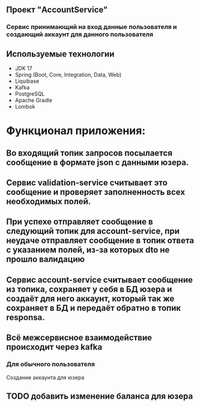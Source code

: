 ## Проект "AccountService"
### Сервис принимающий на вход данные пользователя и создающий аккаунт для данного пользователя
## Используемые технологии
* JDK 17
* Spring (Boot, Core, Integration, Data, Web)
* Liquibase
* Kafka
* PostgreSQL
* Apache Gradle
* Lombok
# Функционал приложения: 
## Во входящий топик запросов посылается сообщение в формате json с данными юзера. 
## Сервис validation-service считывает это сообщение и проверяет заполненность всех необходимых полей.
## При успехе отправляет сообщение в следующий топик для account-service, при неудаче отправляет сообщение в топик ответа с указанием полей, из-за которых dto не прошло валидацию
## Сервис account-service считывает сообщение из топика, сохраняет у себя в БД юзера и создаёт для него аккаунт, который так же сохраняет в БД и передаёт обратно в топик responsа.
## Всё межсервисное взаимодействие происходит через kafka
### Для обычного пользователя
Создание аккаунта для юзера
## TODO добавить изменение баланса для юзера 

